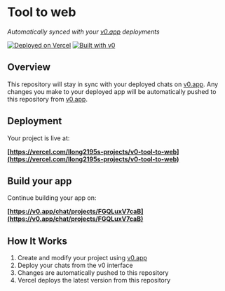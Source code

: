 # Tool to web

*Automatically synced with your [v0.app](https://v0.app) deployments*

[![Deployed on Vercel](https://img.shields.io/badge/Deployed%20on-Vercel-black?style=for-the-badge&logo=vercel)](https://vercel.com/llong2195s-projects/v0-tool-to-web)
[![Built with v0](https://img.shields.io/badge/Built%20with-v0.app-black?style=for-the-badge)](https://v0.app/chat/projects/FGQLuxV7caB)

## Overview

This repository will stay in sync with your deployed chats on [v0.app](https://v0.app).
Any changes you make to your deployed app will be automatically pushed to this repository from [v0.app](https://v0.app).

## Deployment

Your project is live at:

**[https://vercel.com/llong2195s-projects/v0-tool-to-web](https://vercel.com/llong2195s-projects/v0-tool-to-web)**

## Build your app

Continue building your app on:

**[https://v0.app/chat/projects/FGQLuxV7caB](https://v0.app/chat/projects/FGQLuxV7caB)**

## How It Works

1. Create and modify your project using [v0.app](https://v0.app)
2. Deploy your chats from the v0 interface
3. Changes are automatically pushed to this repository
4. Vercel deploys the latest version from this repository
